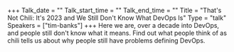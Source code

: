 +++
Talk_date = ""
Talk_start_time = ""
Talk_end_time = ""
Title = "That's Not Chili: It's 2023 and We Still Don't Know What DevOps Is"
Type = "talk"
Speakers = ["tim-banks"]
+++
Here we are, over a decade into DevOps, and people still don't know what it means. Find out what people think of as chili tells us about why people still have problems defining DevOps.

